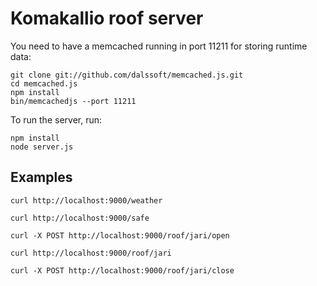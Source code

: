 # Komakallio roof server

You need to have a memcached running in port 11211 for storing runtime data:

```
git clone git://github.com/dalssoft/memcached.js.git
cd memcached.js
npm install
bin/memcachedjs --port 11211
```

To run the server, run:

```
npm install
node server.js
```

## Examples

```curl http://localhost:9000/weather```

```curl http://localhost:9000/safe```

```curl -X POST http://localhost:9000/roof/jari/open```

```curl http://localhost:9000/roof/jari```

```curl -X POST http://localhost:9000/roof/jari/close```
